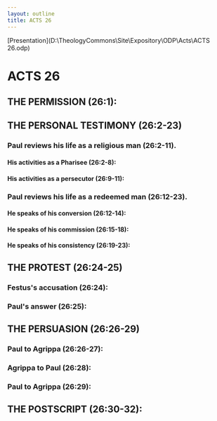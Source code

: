 ```yaml
---
layout: outline
title: ACTS 26
---
```

[Presentation](D:\TheologyCommons\Site\Expository\ODP\Acts\ACTS 26.odp)
# ACTS 26 
## THE PERMISSION (26:1): 
## THE PERSONAL TESTIMONY (26:2-23) 
###  Paul reviews his life as a religious man (26:2-11). 
####  His activities as a Pharisee (26:2-8): 
####  His activities as a persecutor (26:9-11): 
###  Paul reviews his life as a redeemed man (26:12-23). 
####  He speaks of his conversion (26:12-14): 
####  He speaks of his commission (26:15-18): 
####  He speaks of his consistency (26:19-23): 
## THE PROTEST (26:24-25) 
###  Festus\'s accusation (26:24): 
###  Paul\'s answer (26:25): 
## THE PERSUASION (26:26-29) 
###  Paul to Agrippa (26:26-27): 
###  Agrippa to Paul (26:28): 
###  Paul to Agrippa (26:29): 
## THE POSTSCRIPT (26:30-32): 
